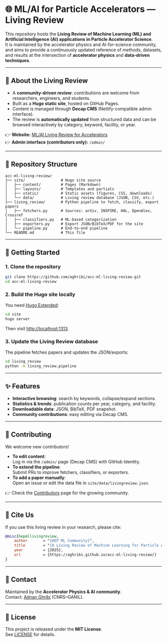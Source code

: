 # 🌐 ML/AI for Particle Accelerators — Living Review

This repository hosts the **Living Review of Machine Learning (ML) and Artificial Intelligence (AI) applications in Particle Accelerator Science**.  
It is maintained by the accelerator physics and AI-for-science community, and aims to provide a continuously updated reference of methods, datasets, and results at the intersection of **accelerator physics** and **data-driven techniques**.

---

## 📖 About the Living Review

- A **community-driven review**: contributions are welcome from researchers, engineers, and students.  
- Built as a **Hugo static site**, hosted on GitHub Pages.  
- Content is managed through **Decap CMS** (Netlify-compatible admin interface).  
- The review is **automatically updated** from structured data and can be browsed interactively by category, keyword, facility, or year.

👉 **Website:** [ML/AI Living Review for Accelerators](https://aghribi.github.io/acc-ml-living-review/)  
👉 **Admin interface (contributors only):** `/admin/`  

---

## 📂 Repository Structure

```
acc-ml-living-review/
├── site/                # Hugo site source
│   ├── content/         # Pages (Markdown)
│   ├── layouts/         # Templates and partials
│   ├── static/          # Static assets (figures, CSS, downloads)
│   └── data/            # Living review database (JSON, CSV, etc.)
├── living_review/       # Python pipeline to fetch, classify, export papers
│   ├── fetchers.py      # Sources: arXiv, INSPIRE, HAL, OpenAlex, Crossref
│   ├── classifiers.py   # ML-based categorization
│   ├── exporters.py     # Export JSON/BibTeX/PDF for the site
│   └── pipeline.py      # End-to-end pipeline
└── README.md            # This file
```

---

## 🚀 Getting Started

### 1. Clone the repository
```bash
git clone https://github.com/aghribi/acc-ml-living-review.git
cd acc-ml-living-review
```

### 2. Build the Hugo site locally
You need [Hugo Extended](https://gohugo.io/getting-started/installing/):
```bash
cd site
hugo server
```
Then visit [http://localhost:1313](http://localhost:1313).

### 3. Update the Living Review database
The pipeline fetches papers and updates the JSON/exports:
```bash
cd living_review
python -m living_review.pipeline
```

---

## ✨ Features

- **Interactive browsing**: search by keywords, collapse/expand sections.  
- **Statistics & trends**: publication counts per year, category, and facility.  
- **Downloadable data**: JSON, BibTeX, PDF snapshot.  
- **Community contributions**: easy editing via Decap CMS.  

---

## 🙌 Contributing

We welcome new contributors!  

- **To edit content**:  
  Log in via the `/admin/` page (Decap CMS) with GitHub Identity.  
- **To extend the pipeline**:  
  Submit PRs to improve fetchers, classifiers, or exporters.  
- **To add a paper manually**:  
  Open an issue or edit the data file in `site/data/livingreview.json`.

👉 Check the [Contributors](https://github.com/aghribi/acc-ml-living-review/graphs/contributors) page for the growing community.

---

## 📜 Cite Us

If you use this living review in your research, please cite:

```bibtex
@misc{hepmllivingreview,
    author       = "{HEP ML Community}",
    title        = "{A Living Review of Machine Learning for Particle Accelerators}",
    year         = {2025},
    url          = {https://aghribi.github.io/acc-ml-living-review/}
}
```

---

## 📧 Contact

Maintained by the **Accelerator Physics & AI community**.  
Contact: [Adnan Ghribi](https://github.com/aghribi) (CNRS–GANIL).  

---

## 🔖 License

This project is released under the **MIT License**.  
See [LICENSE](./LICENSE) for details.
